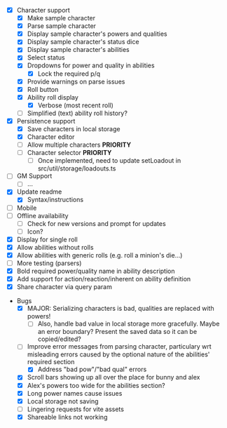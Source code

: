 - [x] Character support
  - [x] Make sample character
  - [x] Parse sample character
  - [x] Display sample character's powers and qualities
  - [x] Display sample character's status dice
  - [x] Display sample character's abilities
  - [x] Select status
  - [x] Dropdowns for power and quality in abilities
    - [x] Lock the required p/q
  - [x] Provide warnings on parse issues
  - [x] Roll button
  - [x] Ability roll display
    - [x] Verbose (most recent roll)
  - [ ] Simplified (text) ability roll history?
- [x] Persistence support
  - [x] Save characters in local storage
  - [x] Character editor
  - [ ] Allow multiple characters **PRIORITY**
  - [ ] Character selector **PRIORITY**
    - [ ] Once implemented, need to update setLoadout in src/util/storage/loadouts.ts
- [ ] GM Support
  - [ ] ...
- [x] Update readme
  - [x] Syntax/instructions
- [ ] Mobile
- [ ] Offline availability
  - [ ] Check for new versions and prompt for updates
  - [ ] Icon?
- [x] Display for single roll
- [x] Allow abilities without rolls
- [x] Allow abilities with generic rolls (e.g. roll a minion's die...)
- [ ] More testing (parsers)
- [x] Bold required power/quality name in ability description
- [x] Add support for action/reaction/inherent on ability definition
- [x] Share character via query param
- Bugs
  - [x] MAJOR: Serializing characters is bad, qualities are replaced with powers!
    - [ ] Also, handle bad value in local storage more gracefully. Maybe an error boundary? Present the saved data so it can be copied/edited?
  - [ ] Improve error messages from parsing character, particulary wrt misleading errors caused by the optional nature of the abilities' required section
    - [x] Address "bad pow"/"bad qual" errors
  - [x] Scroll bars showing up all over the place for bunny and alex
  - [x] Alex's powers too wide for the abilities section?
  - [x] Long power names cause issues
  - [x] Local storage not saving
  - [ ] Lingering requests for vite assets
  - [x] Shareable links not working
